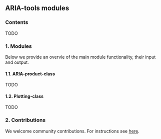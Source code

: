 ## ARIA-tools modules
  
### Contents
TODO

### 1. Modules
Below we provide an overvie of the main module functionality, their input and output.

#### 1.1. ARIA-product-class
TODO

#### 1.2. Plotting-class
TODO


### 2. Contributions
We welcome community contributions. For instructions see [here](https://github.com/dbekaert/ARIA-tools/blob/master/CONTRIBUTING.md).

